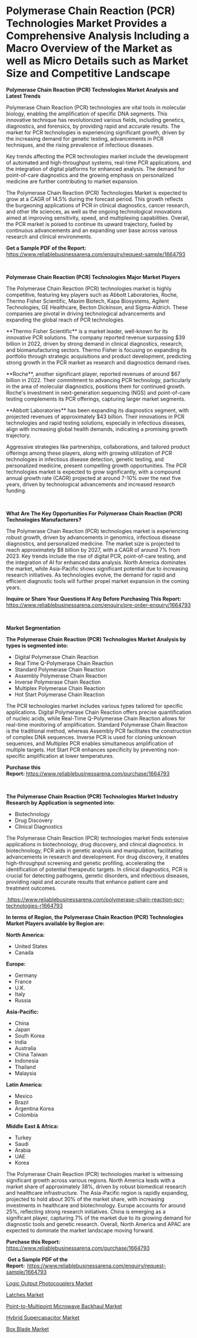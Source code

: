 <p><h1>Polymerase Chain Reaction (PCR) Technologies Market Provides a Comprehensive Analysis Including a Macro Overview of the Market as well as Micro Details such as Market Size and Competitive Landscape</h1></p><p><strong>Polymerase Chain Reaction (PCR) Technologies Market Analysis and Latest Trends</strong></p>
<p><p>Polymerase Chain Reaction (PCR) technologies are vital tools in molecular biology, enabling the amplification of specific DNA segments. This innovative technique has revolutionized various fields, including genetics, diagnostics, and forensics, by providing rapid and accurate results. The market for PCR technologies is experiencing significant growth, driven by the increasing demand for genetic testing, advancements in PCR techniques, and the rising prevalence of infectious diseases. </p><p>Key trends affecting the PCR technologies market include the development of automated and high-throughput systems, real-time PCR applications, and the integration of digital platforms for enhanced analysis. The demand for point-of-care diagnostics and the growing emphasis on personalized medicine are further contributing to market expansion. </p><p>The Polymerase Chain Reaction (PCR) Technologies Market is expected to grow at a CAGR of 14.5% during the forecast period. This growth reflects the burgeoning applications of PCR in clinical diagnostics, cancer research, and other life sciences, as well as the ongoing technological innovations aimed at improving sensitivity, speed, and multiplexing capabilities. Overall, the PCR market is poised to continue its upward trajectory, fueled by continuous advancements and an expanding user base across various research and clinical environments.</p></p>
<p><strong>Get a Sample PDF of the Report:&nbsp;</strong> <a href="https://www.reliablebusinessarena.com/enquiry/request-sample/1664793?utm_campaign=1286&utm_medium=2&utm_source=Github&utm_content=ia&utm_term=29092024&utm_id=polymerase-chain-reaction-pcr-technologies">https://www.reliablebusinessarena.com/enquiry/request-sample/1664793</a></p>
<p>&nbsp;</p>
<p><strong>Polymerase Chain Reaction (PCR) Technologies Major Market Players</strong></p>
<p><p>The Polymerase Chain Reaction (PCR) technologies market is highly competitive, featuring key players such as Abbott Laboratories, Roche, Thermo Fisher Scientific, Maxim Biotech, Kapa Biosystems, Agilent Technologies, GE Healthcare, Becton Dickinson, and Sigma-Aldrich. These companies are pivotal in driving technological advancements and expanding the global reach of PCR technologies.</p><p>**Thermo Fisher Scientific** is a market leader, well-known for its innovative PCR solutions. The company reported revenue surpassing $39 billion in 2022, driven by strong demand in clinical diagnostics, research, and biomanufacturing sectors. Thermo Fisher is focusing on expanding its portfolio through strategic acquisitions and product development, predicting strong growth in the PCR market as research and diagnostics demand rises.</p><p>**Roche**, another significant player, reported revenues of around $67 billion in 2022. Their commitment to advancing PCR technology, particularly in the area of molecular diagnostics, positions them for continued growth. Roche's investment in next-generation sequencing (NGS) and point-of-care testing complements its PCR offerings, capturing larger market segments.</p><p>**Abbott Laboratories** has been expanding its diagnostics segment, with projected revenues of approximately $43 billion. Their innovations in PCR technologies and rapid testing solutions, especially in infectious diseases, align with increasing global health demands, indicating a promising growth trajectory.</p><p>Aggressive strategies like partnerships, collaborations, and tailored product offerings among these players, along with growing utilization of PCR technologies in infectious disease detection, genetic testing, and personalized medicine, present compelling growth opportunities. The PCR technologies market is expected to grow significantly, with a compound annual growth rate (CAGR) projected at around 7-10% over the next five years, driven by technological advancements and increased research funding.</p></p>
<p>&nbsp;</p>
<p><strong>What Are The Key Opportunities For Polymerase Chain Reaction (PCR) Technologies Manufacturers?</strong></p>
<p><p>The Polymerase Chain Reaction (PCR) technologies market is experiencing robust growth, driven by advancements in genomics, infectious disease diagnostics, and personalized medicine. The market size is projected to reach approximately $8 billion by 2027, with a CAGR of around 7% from 2023. Key trends include the rise of digital PCR, point-of-care testing, and the integration of AI for enhanced data analysis. North America dominates the market, while Asia-Pacific shows significant potential due to increasing research initiatives. As technologies evolve, the demand for rapid and efficient diagnostic tools will further propel market expansion in the coming years.</p></p>
<p><strong>Inquire or Share Your Questions If Any Before Purchasing This Report:</strong> <a href="https://www.reliablebusinessarena.com/enquiry/pre-order-enquiry/1664793?utm_campaign=1286&utm_medium=2&utm_source=Github&utm_content=ia&utm_term=29092024&utm_id=polymerase-chain-reaction-pcr-technologies">https://www.reliablebusinessarena.com/enquiry/pre-order-enquiry/1664793</a></p>
<p>&nbsp;</p>
<p><strong>Market Segmentation</strong></p>
<p><strong>The Polymerase Chain Reaction (PCR) Technologies Market Analysis by types is segmented into:</strong></p>
<p><ul><li>Digital Polymerase Chain Reaction</li><li>Real Time Q-Polymerase Chain Reaction</li><li>Standard Polymerase Chain Reaction</li><li>Assembly Polymerase Chain Reaction</li><li>Inverse Polymerase Chain Reaction</li><li>Multiplex Polymerase Chain Reaction</li><li>Hot Start Polymerase Chain Reaction</li></ul></p>
<p><p>The PCR technologies market includes various types tailored for specific applications. Digital Polymerase Chain Reaction offers precise quantification of nucleic acids, while Real-Time Q-Polymerase Chain Reaction allows for real-time monitoring of amplification. Standard Polymerase Chain Reaction is the traditional method, whereas Assembly PCR facilitates the construction of complex DNA sequences. Inverse PCR is used for cloning unknown sequences, and Multiplex PCR enables simultaneous amplification of multiple targets. Hot Start PCR enhances specificity by preventing non-specific amplification at lower temperatures.</p></p>
<p><strong>Purchase this Report:&nbsp;</strong><a href="https://www.reliablebusinessarena.com/purchase/1664793?utm_campaign=1286&utm_medium=2&utm_source=Github&utm_content=ia&utm_term=29092024&utm_id=polymerase-chain-reaction-pcr-technologies">https://www.reliablebusinessarena.com/purchase/1664793</a></p>
<p>&nbsp;</p>
<p><strong>The Polymerase Chain Reaction (PCR) Technologies Market Industry Research by Application is segmented into:</strong></p>
<p><ul><li>Biotechnology</li><li>Drug Discovery</li><li>Clinical Diagnostics</li></ul></p>
<p><p>The Polymerase Chain Reaction (PCR) technologies market finds extensive applications in biotechnology, drug discovery, and clinical diagnostics. In biotechnology, PCR aids in genetic analysis and manipulation, facilitating advancements in research and development. For drug discovery, it enables high-throughput screening and genetic profiling, accelerating the identification of potential therapeutic targets. In clinical diagnostics, PCR is crucial for detecting pathogens, genetic disorders, and infectious diseases, providing rapid and accurate results that enhance patient care and treatment outcomes.</p></p>
<p><a href="https://www.reliablebusinessarena.com/polymerase-chain-reaction-pcr-technologies-r1664793?utm_campaign=1286&utm_medium=2&utm_source=Github&utm_content=ia&utm_term=29092024&utm_id=polymerase-chain-reaction-pcr-technologies">&nbsp;https://www.reliablebusinessarena.com/polymerase-chain-reaction-pcr-technologies-r1664793</a></p>
<p><strong>In terms of Region, the Polymerase Chain Reaction (PCR) Technologies Market Players available by Region are:</strong></p>
<p>
    <p> <strong> North America: </strong>
        <ul>
            <li>United States</li>
            <li>Canada</li>
        </ul>
        </p> 
    <p> <strong> Europe: </strong>
        <ul>
            <li>Germany</li>
            <li>France</li>
            <li>U.K.</li>
            <li>Italy</li>
            <li>Russia</li>
        </ul>
        </p> 
    <p> <strong> Asia-Pacific: </strong>
        <ul>
            <li>China</li>
            <li>Japan</li>
            <li>South Korea</li>
            <li>India</li>
            <li>Australia</li>
            <li>China Taiwan</li>
            <li>Indonesia</li>
            <li>Thailand</li>
            <li>Malaysia</li>
        </ul>
        </p> 
    <p> <strong> Latin America: </strong>
        <ul>
            <li>Mexico</li>
            <li>Brazil</li>
            <li>Argentina Korea</li>
            <li>Colombia</li>
        </ul>
        </p> 
    <p> <strong> Middle East & Africa: </strong>
        <ul>
            <li>Turkey</li>
            <li>Saudi</li>
            <li>Arabia</li>
            <li>UAE</li>
            <li>Korea</li>
        </ul>
    </p>
    </p>
<p><p>The Polymerase Chain Reaction (PCR) technologies market is witnessing significant growth across various regions. North America leads with a market share of approximately 38%, driven by robust biomedical research and healthcare infrastructure. The Asia-Pacific region is rapidly expanding, projected to hold about 30% of the market share, with increasing investments in healthcare and biotechnology. Europe accounts for around 25%, reflecting strong research initiatives. China is emerging as a significant player, capturing 7% of the market due to its growing demand for diagnostic tools and genetic research. Overall, North America and APAC are expected to dominate the market landscape moving forward.</p></p>
<p><strong>Purchase this Report: </strong><a href="https://www.reliablebusinessarena.com/purchase/1664793?utm_campaign=1286&utm_medium=2&utm_source=Github&utm_content=ia&utm_term=29092024&utm_id=polymerase-chain-reaction-pcr-technologies">https://www.reliablebusinessarena.com/purchase/1664793</a></p>
<p>&nbsp;<strong>Get a Sample PDF of the Report:&nbsp;&nbsp;</strong><a href="https://www.reliablebusinessarena.com/enquiry/request-sample/1664793?utm_campaign=1286&utm_medium=2&utm_source=Github&utm_content=ia&utm_term=29092024&utm_id=polymerase-chain-reaction-pcr-technologies">https://www.reliablebusinessarena.com/enquiry/request-sample/1664793</a></p>
<p><strong></strong></p>
<p><p><a href="https://www.linkedin.com/pulse/how-logic-output-photocouplers-market-changing-from-2024-hlpge?utm_campaign=1286&utm_medium=2&utm_source=Github&utm_content=ia&utm_term=29092024&utm_id=polymerase-chain-reaction-pcr-technologies">Logic Output Photocouplers Market</a></p><p><a href="https://www.linkedin.com/pulse/deep-dive-latches-market-itstrends-segmentation-competitive-ea80e?utm_campaign=1286&utm_medium=2&utm_source=Github&utm_content=ia&utm_term=29092024&utm_id=polymerase-chain-reaction-pcr-technologies">Latches Market</a></p><p><a href="https://github.com/luckyshygirl/Market-Research-Report-List-6/blob/main/point-to-multipoint-microwave-backhaul-market.md?utm_campaign=1286&utm_medium=2&utm_source=Github&utm_content=ia&utm_term=29092024&utm_id=polymerase-chain-reaction-pcr-technologies">Point-to-Multipoint Microwave Backhaul Market</a></p><p><a href="https://issuu.com/reportprime-2/docs/hybrid-supercapacitor-market-size-2_52a1d0d98d339c?utm_campaign=1286&utm_medium=2&utm_source=Github&utm_content=ia&utm_term=29092024&utm_id=polymerase-chain-reaction-pcr-technologies">Hybrid Supercapacitor Market</a></p><p><a href="https://issuu.com/reportprime-2/docs/box-blade-market-size-2030.pptx_ebe5bdc4c6d707?utm_campaign=1286&utm_medium=2&utm_source=Github&utm_content=ia&utm_term=29092024&utm_id=polymerase-chain-reaction-pcr-technologies">Box Blade Market</a></p></p>